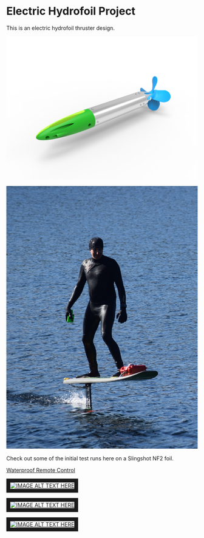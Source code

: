 # Electric Hydrofoil Project

This is an electric hydrofoil thruster design.

![alt text](https://github.com/Waterfox/E_foil/blob/master/R101_1.png "Thurster Render")

![alt text](https://github.com/Waterfox/E_foil/blob/master/re_foil.jpg "Riding Shot")

Check out some of the initial test runs here on a Slingshot NF2 foil. 

[Waterproof Remote Control](https://github.com/Waterfox/Efoil-Waterproof-Controller)


<a href="http://www.youtube.com/watch?feature=player_embedded&v=rsEWBcoidBg
" target="_blank"><img src="http://img.youtube.com/vi/rsEWBcoidBg/1.jpg" 
alt="IMAGE ALT TEXT HERE" width="240" height="180" border="10" /></a>

<a href="http://www.youtube.com/watch?feature=player_embedded&v=VSeLOgUywpE
" target="_blank"><img src="http://img.youtube.com/vi/VSeLOgUywpE/0.jpg" 
alt="IMAGE ALT TEXT HERE" width="240" height="180" border="10" /></a>

<a href="http://www.youtube.com/watch?feature=player_embedded&v=JIKbu8u5FK8
" target="_blank"><img src="http://img.youtube.com/vi/JIKbu8u5FK8/0.jpg" 
alt="IMAGE ALT TEXT HERE" width="240" height="180" border="10" /></a>
